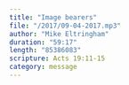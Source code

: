 ```yaml
---
title: "Image bearers"
file: "/2017/09-04-2017.mp3"
author: "Mike Eltringham"
duration: "59:17"
length: "85386083"
scripture: Acts 19:11-15
category: message
---
```

